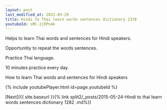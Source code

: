 ```yaml
---
layout: post
last_modified_at: 2021-03-29
title: Hindi to Thai learn words sentences dictionary 1378 
youtubeId: sMC-2jRPn4k
---
```

 
 
Helps to learn Thai words and sentences for Hindi speakers.

Opportunitiy to repeat the words sentences. 

Practice Thai language. 
 
10 minutes practice every day. 
 
How to learn Thai words and sentences for Hindi speakers 
 
{% include youtubePlayer.html id=page.youtubeId %}
 
 
[Next]({{ site.baseurl }}{% link  split2/_posts/2015-05-24-Hindi to thai learn words sentences dictionary 1282 .md%})
 
